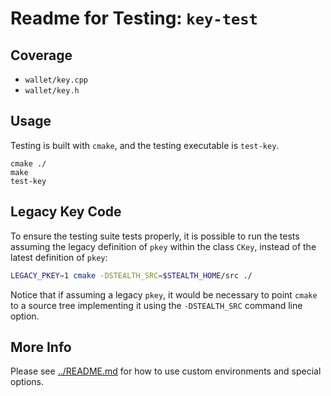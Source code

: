 # Readme for Testing: `key-test`

## Coverage

* `wallet/key.cpp`
* `wallet/key.h`

## Usage

Testing is built with `cmake`, and the testing executable
is `test-key`.

```
cmake ./
make
test-key
```

## Legacy Key Code

To ensure the testing suite tests properly, it is possible
to run the tests assuming the legacy definition of `pkey`
within the class `CKey`, instead of the latest definition of `pkey`:

```bash
LEGACY_PKEY=1 cmake -DSTEALTH_SRC=$STEALTH_HOME/src ./
```

Notice that if assuming a legacy `pkey`, it would be necessary to
point `cmake` to a source tree implementing it using the `-DSTEALTH_SRC`
command line option.


## More Info

Please see [../README.md](../README.md) for how to use
custom environments and special options.

